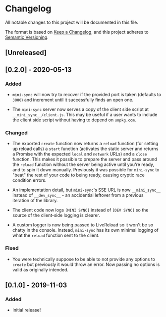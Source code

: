# Changelog

All notable changes to this project will be documented in this file.

The format is based on [Keep a Changelog](https://keepachangelog.com/en/1.0.0/),
and this project adheres to [Semantic Versioning](https://semver.org/spec/v2.0.0.html).

## [Unreleased]

## [0.2.0] - 2020-05-13

### Added

- `mini-sync` will now try to recover if the provided port is taken (defaults to `3000`) and increment until it successfully finds an open one.

- The `mini-sync` server now serves a copy of the client side script at `__mini_sync__/client.js`. This may be useful if a user wants to include the client side script without having to depend on `unpkg.com`.

### Changed

- The exported `create` function now returns a `reload` function (for setting up reload calls) a `start` function (activates the static server and returns a Promise with the expected `local` and `network` URLs) and a `close` function. This makes it possible to prepare the server and pass around the `reload` function without the server being active until you're ready, and to spin it down manually. Previously it was possible for `mini-sync` to "beat" the rest of your code to being ready, causing cryptic race condition errors.

- An implementation detail, but `mini-sync`'s SSE URL is now `__mini_sync__` instead of `__dev_sync__` - an accidential leftover from a previous iteration of the library.

- The client code now logs `[MINI SYNC]` instead of `[DEV SYNC]` so the source of the client-side logging is clearer.

- A custom logger is now being passed to LiveReload so it won't be so chatty in the console. Instead, `mini-sync` has its own minimal logging of what the `reload` function sent to the client.

### Fixed

- You were technically suppose to be able to not provide any options to `create` but previously it would throw an error. Now passing no options is valid as originally intended.

## [0.1.0] - 2019-11-03

### Added

- Initial release!
